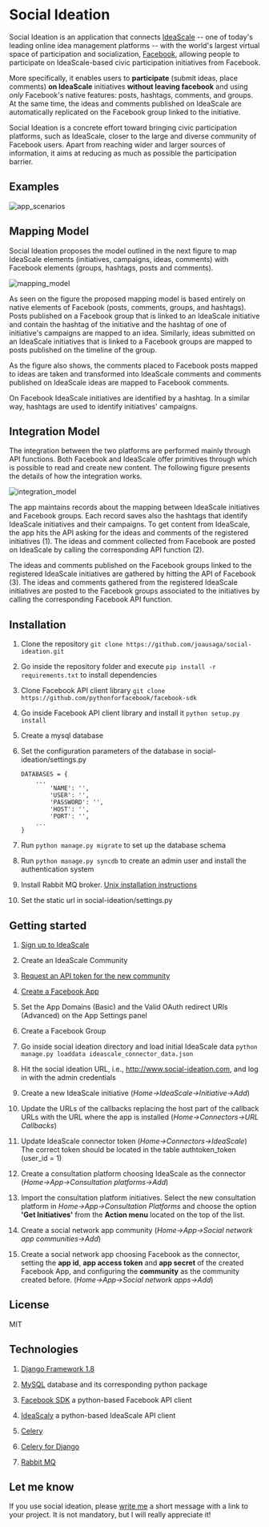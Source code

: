 Social Ideation
===============
Social Ideation is an application that connects [IdeaScale](http://www.ideascale.com) -- one of today's leading online 
idea management platforms -- with the world's largest virtual space of participation and socialization, 
[Facebook](http://www.Facebook.com), allowing people to participate on IdeaScale-based civic participation initiatives 
from Facebook. 

More specifically, it enables users to **participate** (submit ideas, place comments) **on IdeaScale** initiatives **without 
leaving facebook** and using *only* Facebook's native features: posts, hashtags, comments, and groups. At the same time, 
the ideas and comments published on IdeaScale are automatically replicated on the Facebook group linked to the initiative.

Social Ideation is a concrete effort toward bringing civic participation platforms, such as IdeaScale, closer to the 
large and diverse community of Facebook users. Apart from reaching wider and larger sources of information, it aims at 
reducing as much as possible the participation barrier.

Examples
-------------

![app_scenarios](https://dl.dropboxusercontent.com/u/55956367/app_scenarios.png "Mapping Model")

Mapping Model
-------------

Social Ideation proposes the model outlined in the next figure to map IdeaScale elements (initiatives, campaigns, ideas,
comments) with Facebook elements (groups, hashtags, posts and comments).

![mapping_model](https://dl.dropboxusercontent.com/u/55956367/mapping_model.png "Mapping Model")

As seen on the figure the proposed mapping model is based entirely on native elements of Facebook (posts, comments, 
groups, and hashtags). Posts published on a Facebook group that is linked to an IdeaScale initiative and contain the 
hashtag of the initiative and the hashtag of one of initiative's campaigns are mapped to an idea. Similarly, ideas 
submitted on an IdeaScale initiatives that is linked to a Facebook groups are mapped to posts published on the timeline
of the group.

As the figure also shows, the comments placed to Facebook posts mapped to ideas are taken and transformed into 
IdeaScale comments and comments published on IdeaScale ideas are mapped to Facebook comments.

On Facebook IdeaScale initiatives are identified by a hashtag. In a similar way, hashtags are used to identify 
initiatives' campaigns.

Integration Model
-----------------

The integration between the two platforms are performed mainly through API functions. Both Facebook and IdeaScale offer
primitives through which is possible to read and create new content. The following figure presents the details of how 
the integration works.

![integration_model](https://dl.dropboxusercontent.com/u/55956367/app_model.png "Social Ideation Model")

The app maintains records about the mapping between IdeaScale initiatives and Facebook groups. Each record saves also the 
hashtags that identify IdeaScale initiatives and their campaigns. To get content from IdeaScale, the app hits the API 
asking for the ideas and comments of the registered initiatives (1). The ideas and comment collected from Facebook
are posted on IdeaScale by calling the corresponding API function (2). 

The ideas and comments published on the Facebook groups linked to the registered IdeaScale initiatives are gathered by 
hitting the API of Facebook (3). The ideas and comments gathered from the registered IdeaScale initiatives are 
posted to the Facebook groups associated to the initiatives by calling the corresponding Facebook API function.

Installation
------------

1. Clone the repository `git clone https://github.com/joausaga/social-ideation.git`

2. Go inside the repository folder and execute `pip install -r requirements.txt` to install dependencies

3. Clone Facebook API client library `git clone https://github.com/pythonforfacebook/facebook-sdk`

4. Go inside Facebook API client library and install it `python setup.py install`

4. Create a mysql database

5. Set the configuration parameters of the database in social-ideation/settings.py

    ```
    DATABASES = {
        ...
            'NAME': '',
            'USER': '',
            'PASSWORD': '',
            'HOST': '',
            'PORT': '',
        ...
    }
    ```

6. Run `python manage.py migrate` to set up the database schema

7. Run `python manage.py syncdb` to create an admin user and install the authentication system

7. Install Rabbit MQ broker. [Unix installation instructions](http://www.rabbitmq.com/install-generic-unix.html)

8. Set the static url in social-ideation/settings.py

Getting started
---------------

1. [Sign up to IdeaScale](http://www.ideascale.com)

2. Create an IdeaScale Community

3. [Request an API token for the new community](http://support.ideascale.com/customer/portal/articles/1001563-ideascale-rest-api)

<!-- 4. [Enable attachments for ideas]
(http://support.ideascale.com/customer/portal/articles/1001385-how-to-upload-an-attachment-to-an-idea-or-comment) -->

4. [Create a Facebook App](http://nodotcom.org/python-facebook-tutorial.html)

5. Set the App Domains (Basic) and the Valid OAuth redirect URIs (Advanced) on the App Settings panel

6. Create a Facebook Group

7. Go inside social ideation directory and load initial IdeaScale data `python manage.py loaddata ideascale_connector_data.json`

8. Hit the social ideation URL, i.e., http://www.social-ideation.com, and log in with the admin credentials

9. Create a new IdeaScale initiative (*Home->IdeaScale->Initiative->Add*)

10. Update the URLs of the callbacks replacing the host part of the callback URLs with the URL where the app is installed 
(*Home->Connectors->URL Callbacks*)

11. Update IdeaScale connector token (*Home->Connectors->IdeaScale*) The correct token should be located in the table 
authtoken_token (user_id = 1)

14. Create a consultation platform choosing IdeaScale as the connector (*Home->App->Consultation platforms->Add*) 

15. Import the consultation platform initiatives. Select the new consultation platform in *Home->App->Consultation Platforms* 
and choose the option **'Get Initiatives'** from the **Action menu** located on the top of the list.

16. Create a social network app community (*Home->App->Social network app communities->Add*)

17. Create a social network app choosing Facebook as the connector, setting the **app id**, **app access token** and 
**app secret** of the created Facebook App, and configuring the **community** as the community created before.
(*Home->App->Social network apps->Add*)

License
-------
MIT

Technologies
------------

1. [Django Framework 1.8](https://www.djangoproject.com/)

2. [MySQL](http://www.mysql.com) database and its corresponding python package

3. [Facebook SDK](https://github.com/pythonforfacebook/facebook-sdk) a python-based Facebook API client

4. [IdeaScaly](https://github.com/joausaga/ideascaly) a python-based IdeaScale API client

5. [Celery](http://www.celeryproject.org)

6. [Celery for Django](http://docs.celeryproject.org/en/latest/django/first-steps-with-django.html)

7. [Rabbit MQ](http://www.rabbitmq.com)

Let me know
-----------

If you use social ideation, please [write me](mailto:jorgesaldivar@gmail.com) a short message with a link to your project. 
It is not mandatory, but I will really appreciate it!